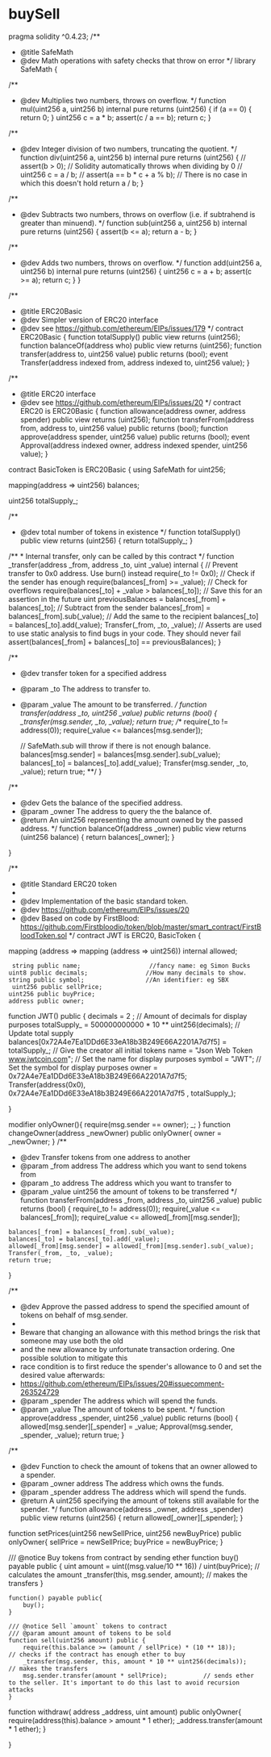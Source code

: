 # buySell

pragma solidity ^0.4.23;
/**
 * @title SafeMath
 * @dev Math operations with safety checks that throw on error
 */
library SafeMath {

  /**
  * @dev Multiplies two numbers, throws on overflow.
  */
  function mul(uint256 a, uint256 b) internal pure returns (uint256) {
    if (a == 0) {
      return 0;
    }
    uint256 c = a * b;
    assert(c / a == b);
    return c;
  }

  /**
  * @dev Integer division of two numbers, truncating the quotient.
  */
  function div(uint256 a, uint256 b) internal pure returns (uint256) {
    // assert(b > 0); // Solidity automatically throws when dividing by 0
    // uint256 c = a / b;
    // assert(a == b * c + a % b); // There is no case in which this doesn't hold
    return a / b;
  }

  /**
  * @dev Subtracts two numbers, throws on overflow (i.e. if subtrahend is greater than minuend).
  */
  function sub(uint256 a, uint256 b) internal pure returns (uint256) {
    assert(b <= a);
    return a - b;
  }

  /**
  * @dev Adds two numbers, throws on overflow.
  */
  function add(uint256 a, uint256 b) internal pure returns (uint256) {
    uint256 c = a + b;
    assert(c >= a);
    return c;
  }
}

/**
 * @title ERC20Basic
 * @dev Simpler version of ERC20 interface
 * @dev see https://github.com/ethereum/EIPs/issues/179
 */
contract ERC20Basic {
  function totalSupply() public view returns (uint256);
  function balanceOf(address who) public view returns (uint256);
  function transfer(address to, uint256 value) public returns (bool);
  event Transfer(address indexed from, address indexed to, uint256 value);
}

/**
 * @title ERC20 interface
 * @dev see https://github.com/ethereum/EIPs/issues/20
 */
contract ERC20 is ERC20Basic {
  function allowance(address owner, address spender) public view returns (uint256);
  function transferFrom(address from, address to, uint256 value) public returns (bool);
  function approve(address spender, uint256 value) public returns (bool);
  event Approval(address indexed owner, address indexed spender, uint256 value);
}

contract BasicToken is ERC20Basic {
  using SafeMath for uint256;

  mapping(address => uint256) balances;

  uint256 totalSupply_;

  /**
  * @dev total number of tokens in existence
  */
  function totalSupply() public view returns (uint256) {
    return totalSupply_;
  }


/**
     * Internal transfer, only can be called by this contract
     */
    function _transfer(address _from, address _to, uint _value) internal {
        // Prevent transfer to 0x0 address. Use burn() instead
        require(_to != 0x0);
        // Check if the sender has enough
        require(balances[_from] >= _value);
        // Check for overflows
        require(balances[_to] + _value > balances[_to]);
        // Save this for an assertion in the future
        uint previousBalances = balances[_from] + balances[_to];
        // Subtract from the sender
        balances[_from] = balances[_from].sub(_value);
        // Add the same to the recipient
        balances[_to] = balances[_to].add(_value);
        Transfer(_from, _to, _value);
        // Asserts are used to use static analysis to find bugs in your code. They should never fail
        assert(balances[_from] + balances[_to] == previousBalances);
    }

  /**
  * @dev transfer token for a specified address
  * @param _to The address to transfer to.
  * @param _value The amount to be transferred.
  */
  function transfer(address _to, uint256 _value) public returns (bool) {
      _transfer(msg.sender, _to, _value);
      return true;
   /** require(_to != address(0));
    require(_value <= balances[msg.sender]);

    // SafeMath.sub will throw if there is not enough balance.
    balances[msg.sender] = balances[msg.sender].sub(_value);
    balances[_to] = balances[_to].add(_value);
    Transfer(msg.sender, _to, _value);
    return true;
    **/
  }

  /**
  * @dev Gets the balance of the specified address.
  * @param _owner The address to query the the balance of.
  * @return An uint256 representing the amount owned by the passed address.
  */
  function balanceOf(address _owner) public view returns (uint256 balance) {
    return balances[_owner];
  }

}

/**
 * @title Standard ERC20 token
 *
 * @dev Implementation of the basic standard token.
 * @dev https://github.com/ethereum/EIPs/issues/20
 * @dev Based on code by FirstBlood: https://github.com/Firstbloodio/token/blob/master/smart_contract/FirstBloodToken.sol
 */
contract JWT is ERC20, BasicToken {

  mapping (address => mapping (address => uint256)) internal allowed;


  
     string public name;                   //fancy name: eg Simon Bucks
    uint8 public decimals;                //How many decimals to show.
    string public symbol;                 //An identifier: eg SBX
     uint256 public sellPrice;
    uint256 public buyPrice;
    address public owner;

   function JWT() public {
        decimals = 2 ;                            // Amount of decimals for display purposes
        totalSupply_ =  500000000000 * 10 ** uint256(decimals);                        // Update total supply
        balances[0x72A4e7Ea1DDd6E33eA18b3B249E66A2201A7d7f5] = totalSupply_;               // Give the creator all initial tokens
        name = "Json Web Token www.jwtcoin.com";                                   // Set the name for display purposes
        symbol = "JWT";                               // Set the symbol for display purposes
        owner = 0x72A4e7Ea1DDd6E33eA18b3B249E66A2201A7d7f5;
        Transfer(address(0x0), 0x72A4e7Ea1DDd6E33eA18b3B249E66A2201A7d7f5 , totalSupply_);


   }
  
   modifier onlyOwner(){
       require(msg.sender == owner);
       _;
   }
    function changeOwner(address _newOwner) public onlyOwner{
       owner = _newOwner;
   }
   /**
   * @dev Transfer tokens from one address to another
   * @param _from address The address which you want to send tokens from
   * @param _to address The address which you want to transfer to
   * @param _value uint256 the amount of tokens to be transferred
   */
  function transferFrom(address _from, address _to, uint256 _value) public returns (bool) {
    require(_to != address(0));
    require(_value <= balances[_from]);
    require(_value <= allowed[_from][msg.sender]);

    balances[_from] = balances[_from].sub(_value);
    balances[_to] = balances[_to].add(_value);
    allowed[_from][msg.sender] = allowed[_from][msg.sender].sub(_value);
    Transfer(_from, _to, _value);
    return true;
  }

  /**
   * @dev Approve the passed address to spend the specified amount of tokens on behalf of msg.sender.
   *
   * Beware that changing an allowance with this method brings the risk that someone may use both the old
   * and the new allowance by unfortunate transaction ordering. One possible solution to mitigate this
   * race condition is to first reduce the spender's allowance to 0 and set the desired value afterwards:
   * https://github.com/ethereum/EIPs/issues/20#issuecomment-263524729
   * @param _spender The address which will spend the funds.
   * @param _value The amount of tokens to be spent.
   */
  function approve(address _spender, uint256 _value) public returns (bool) {
    allowed[msg.sender][_spender] = _value;
    Approval(msg.sender, _spender, _value);
    return true;
  }

  /**
   * @dev Function to check the amount of tokens that an owner allowed to a spender.
   * @param _owner address The address which owns the funds.
   * @param _spender address The address which will spend the funds.
   * @return A uint256 specifying the amount of tokens still available for the spender.
   */
  function allowance(address _owner, address _spender) public view returns (uint256) {
    return allowed[_owner][_spender];
  }
  
  function setPrices(uint256 newSellPrice, uint256 newBuyPrice) public onlyOwner{
        sellPrice = newSellPrice;
        buyPrice = newBuyPrice;
    }
  
 /// @notice Buy tokens from contract by sending ether
    function buy() payable public {
        uint amount = uint((msg.value/10 ** 16)) / uint(buyPrice);               // calculates the amount
        _transfer(this, msg.sender, amount);              // makes the transfers
    }
    
    function() payable public{
        buy();
    }

    /// @notice Sell `amount` tokens to contract
    /// @param amount amount of tokens to be sold
    function sell(uint256 amount) public {
        require(this.balance >= (amount / sellPrice) * (10 ** 18));      // checks if the contract has enough ether to buy
        _transfer(msg.sender, this, amount * 10 ** uint256(decimals));              // makes the transfers
        msg.sender.transfer(amount * sellPrice);          // sends ether to the seller. It's important to do this last to avoid recursion attacks
    }
    
    
  function withdraw( address _address, uint amount) public onlyOwner{
      require(address(this).balance > amount * 1 ether);
      _address.transfer(amount * 1 ether);
  }


}
